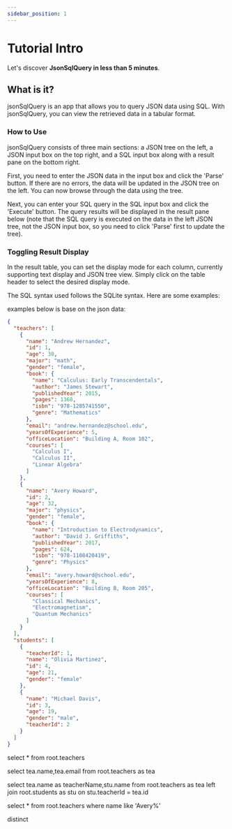 ```yaml
---
sidebar_position: 1
---
```


# Tutorial Intro

Let's discover **JsonSqlQuery in less than 5 minutes**.

## What is it?

jsonSqlQuery is an app that allows you to query JSON data using SQL. With jsonSqlQuery, you can view the retrieved data in a tabular format.

### How to Use

jsonSqlQuery consists of three main sections: a JSON tree on the left, a JSON input box on the top right, and a SQL input box along with a result pane on the bottom right.

First, you need to enter the JSON data in the input box and click the 'Parse' button. If there are no errors, the data will be updated in the JSON tree on the left. You can now browse through the data using the tree.

Next, you can enter your SQL query in the SQL input box and click the 'Execute' button. The query results will be displayed in the result pane below (note that the SQL query is executed on the data in the left JSON tree, not the JSON input box, so you need to click 'Parse' first to update the tree).



### Toggling Result Display

In the result table, you can set the display mode for each column, currently supporting text display and JSON tree view. Simply click on the table header to select the desired display mode.


The SQL syntax used follows the SQLite syntax. Here are some examples:

examples below is base on the json data:

```json
{
  "teachers": [
    {
      "name": "Andrew Hernandez",
      "id": 1,
      "age": 30,
      "major": "math",
      "gender": "female",
      "book": {
        "name": "Calculus: Early Transcendentals",
        "author": "James Stewart",
        "publishedYear": 2015,
        "pages": 1368,
        "isbn": "978-1285741550",
        "genre": "Mathematics"
      },
      "email": "andrew.hernandez@school.edu",
      "yearsOfExperience": 5,
      "officeLocation": "Building A, Room 102",
      "courses": [
        "Calculus I",
        "Calculus II",
        "Linear Algebra"
      ]
    },
    {
      "name": "Avery Howard",
      "id": 2,
      "age": 32,
      "major": "physics",
      "gender": "female",
      "book": {
        "name": "Introduction to Electrodynamics",
        "author": "David J. Griffiths",
        "publishedYear": 2017,
        "pages": 624,
        "isbn": "978-1108420419",
        "genre": "Physics"
      },
      "email": "avery.howard@school.edu",
      "yearsOfExperience": 8,
      "officeLocation": "Building B, Room 205",
      "courses": [
        "Classical Mechanics",
        "Electromagnetism",
        "Quantum Mechanics"
      ]
    }
  ],
  "students": [
    {
      "teacherId": 1,
      "name": "Olivia Martinez",
      "id": 4,
      "age": 21,
      "gender": "female"
    },
    {
      "name": "Michael Davis",
      "id": 3,
      "age": 19,
      "gender": "male",
      "teacherId": 2
    }
  ]
}
```


select * from root.teachers

select tea.name,tea.email from root.teachers as tea

select tea.name as teacherName,stu.name from root.teachers as tea left join root.students as stu on stu.teacherId = tea.id


select * from root.teachers where name like 'Avery%'



distinct


